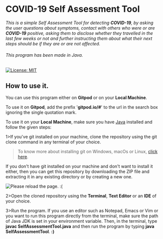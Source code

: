 # COVID-19 Self Assessment Tool
_This is a simple Self Assessment Tool for detecting **COVID-19**, by asking the user questions about symptoms, contact with others who were or are **COVID-19** positive, asking them to disclose whether they travelled in the last few weeks or not and further instructing them about what their next steps should be if they are or are not affected._
###### This program has been made in Java.

[![License: MIT](https://img.shields.io/badge/License-MIT-yellow.svg)](https://opensource.org/licenses/MIT)

## How to use it.
You can use this program either on **Gitpod** or on your **Local Machine**.

To use it on **Gitpod**, add the prefix '**gitpod.io/#**' to the url in the search box ignoring the single quotation mark.

To use it on your **Local Machine**, make sure you have [Java](https://www.oracle.com/in/java/technologies/javase-downloads.html) installed and follow the given steps:

1>If you've git installed on your machine, clone the repository using the git clone command in any terminal of your choice.
>To know more about installing git on Windows, macOs or Linux, [click here](https://git-scm.com/book/en/v2/Getting-Started-Installing-Git/). 

If you don't have git installed on your machine and don't want to install it either, then you can get this repository by downloading the ZIP file and extracting it in any existing directory or by creating a new one.

<img src="https://user-images.githubusercontent.com/66965323/98013812-da964500-1e20-11eb-8266-46ffbb3f15d7.png" alt="Please reload the page. :(">

2>Open the cloned repository using the **Terminal**, **Text Editor** or an **IDE** of your choice.

3>Run the program. If you use an editor such as Notepad, Emacs or Vim or you want to run this program directly from the terminal, make sure the path of Java JDK is set in your environment variable. Then, in the
terminal, type **javac SelfAssessmentTool.java** and then run the program by typing **java SelfAssessmentTool**.	**:)**
